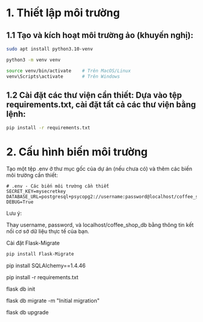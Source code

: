 # 1. Thiết lập môi trường
## 1.1 Tạo và kích hoạt môi trường ảo (khuyến nghị):

```bash
sudo apt install python3.10-venv
````

```bash
python3 -m venv venv
```

```bash
source venv/bin/activate    # Trên MacOS/Linux
venv\Scripts\activate       # Trên Windows
```

## 1.2 Cài đặt các thư viện cần thiết: Dựa vào tệp requirements.txt, cài đặt tất cả các thư viện bằng lệnh:

```bash
pip install -r requirements.txt
```

# 2.  Cấu hình biến môi trường

Tạo một tệp .env ở thư mục gốc của dự án (nếu chưa có) và thêm các biến môi trường cần thiết:

```
# .env - Các biến môi trường cần thiết
SECRET_KEY=mysecretkey
DATABASE_URL=postgresql+psycopg2://username:password@localhost/coffee_shop_db
DEBUG=True
```
Lưu ý:

Thay username, password, và localhost/coffee_shop_db bằng thông tin kết nối cơ sở dữ liệu thực tế của bạn.



Cài đặt Flask-Migrate

```bash
pip install Flask-Migrate
```
 pip install SQLAlchemy==1.4.46
 
pip install -r requirements.txt

flask db init

flask db migrate -m "Initial migration"

flask db upgrade
